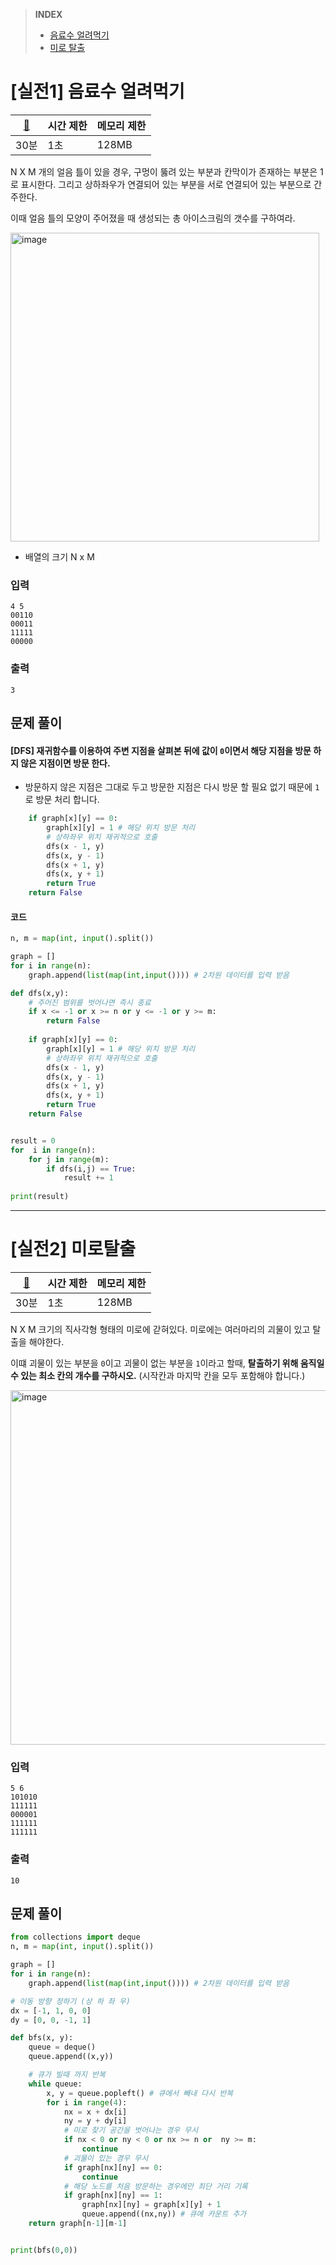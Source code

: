 > **INDEX**
> - [음료수 얼려먹기](https://github.com/dustin-kang/Programming-Team-Notes/blob/Python/dfs_bfs/dfs_bfs_pratice.md#실전1-음료수-얼려먹기)
> - [미로 탈출](https://github.com/dustin-kang/Programming-Team-Notes/blob/Python/dfs_bfs/dfs_bfs_pratice.md#실전2-미로탈출)


# [실전1] 음료수 얼려먹기

|[🔗](https://github.com/dustin-kang/Programming-Team-Notes/blob/Python/implementation/implementation.md#메모리-제약-사항)|시간 제한|메모리 제한|
|---|---|---|
|30분|1초|128MB|

N X M 개의 얼음 틀이 있을 경우, 구멍이 뚫려 있는 부분과 칸막이가 존재하는 부분은 1로 표시한다.
그리고 상하좌우가 연결되어 있는 부분을  서로 연결되어 있는 부분으로 간주한다.

이때 얼음 틀의 모양이 주어졌을 때 생성되는 총 아이스크림의 갯수를 구하여라.

<img width="494" alt="image" src="https://user-images.githubusercontent.com/55238671/236455277-4832a79a-5108-4a09-93eb-c6a381506eb9.png">



- 배열의 크기 N x M

### 입력
```
4 5
00110
00011
11111
00000
```
### 출력
```
3
```

## 문제 풀이

#### [DFS] 재귀함수를 이용하여 주변 지점을 살펴본 뒤에 값이 `0`이면서 해당 지점을 방문 하지 않은 지점이면 방문 한다.
- 방문하지 않은 지점은 그대로 두고 방문한 지점은 다시 방문 할 필요 없기 때문에 `1`로 방문 처리 합니다.
```python
    if graph[x][y] == 0:
        graph[x][y] = 1 # 해당 위치 방문 처리
        # 상하좌우 위치 재귀적으로 호출
        dfs(x - 1, y)
        dfs(x, y - 1)
        dfs(x + 1, y)
        dfs(x, y + 1)
        return True
    return False
```

#### 코드

```python
n, m = map(int, input().split())

graph = []
for i in range(n):
    graph.append(list(map(int,input()))) # 2차원 데이터를 입력 받음

def dfs(x,y):
    # 주어진 범위를 벗어나면 즉시 종료
    if x <= -1 or x >= n or y <= -1 or y >= m:
        return False
    
    if graph[x][y] == 0:
        graph[x][y] = 1 # 해당 위치 방문 처리
        # 상하좌우 위치 재귀적으로 호출
        dfs(x - 1, y)
        dfs(x, y - 1)
        dfs(x + 1, y)
        dfs(x, y + 1)
        return True
    return False


result = 0
for  i in range(n):
    for j in range(m):
        if dfs(i,j) == True:
            result += 1
        
print(result)
```

---

# [실전2] 미로탈출

|[🔗](https://github.com/dustin-kang/Programming-Team-Notes/blob/Python/implementation/implementation.md#메모리-제약-사항)|시간 제한|메모리 제한|
|---|---|---|
|30분|1초|128MB|

N X M 크기의 직사각형 형태의 미로에 갇혀있다. 미로에는 여러마리의 괴물이 있고 탈출을 해야한다. 

이떄 괴물이 있는 부분을 `0`이고 괴물이 없는 부분을 `1`이라고 할때, **탈출하기 위해 움직일 수 있는 최소 칸의 개수를 구하시오.**
(시작칸과 마지막 칸을 모두 포함해야 합니다.) 

<img width="567" alt="image" src="https://user-images.githubusercontent.com/55238671/236455317-e5edf628-fc21-4ac4-84ca-82ddf60c0016.png">


### 입력
```
5 6
101010
111111
000001
111111
111111
```

### 출력
```
10
```

## 문제 풀이
```python
from collections import deque
n, m = map(int, input().split())

graph = []
for i in range(n):
    graph.append(list(map(int,input()))) # 2차원 데이터를 입력 받음

# 이동 방향 정하기 (상 하 좌 우)
dx = [-1, 1, 0, 0]
dy = [0, 0, -1, 1]

def bfs(x, y):
    queue = deque()
    queue.append((x,y))

    # 큐가 빌때 까지 반복
    while queue:
        x, y = queue.popleft() # 큐에서 빼내 다시 반복
        for i in range(4):
            nx = x + dx[i]
            ny = y + dy[i]
            # 미로 찾기 공간을 벗어나는 경우 무시
            if nx < 0 or ny < 0 or nx >= n or  ny >= m:
                continue
            # 괴물이 있는 경우 무시
            if graph[nx][ny] == 0:
                continue
            # 해당 노드를 처음 방문하는 경우에만 최단 거리 기록
            if graph[nx][ny] == 1:
                graph[nx][ny] = graph[x][y] + 1 
                queue.append((nx,ny)) # 큐에 카운트 추가
    return graph[n-1][m-1]


print(bfs(0,0))
```
